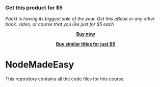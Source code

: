 
### Get this product for $5

<i>Packt is having its biggest sale of the year. Get this eBook or any other book, video, or course that you like just for $5 each</i>


<b><p align='center'>[Buy now](https://packt.link/9781801076890)</p></b>


<b><p align='center'>[Buy similar titles for just $5](https://subscription.packtpub.com/search)</p></b>


# NodeMadeEasy
This repository contains all the code files for this course.
